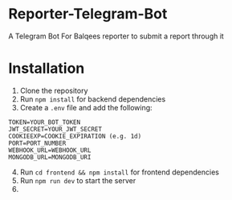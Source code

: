 # Reporter-Telegram-Bot

A Telegram Bot For Balqees reporter to submit a report through it

# Installation

1. Clone the repository
2. Run `npm install` for backend dependencies
3. Create a `.env` file and add the following:

```
TOKEN=YOUR_BOT_TOKEN
JWT_SECRET=YOUR_JWT_SECRET
COOKIEEXP=COOKIE_EXPIRATION (e.g. 1d)
PORT=PORT_NUMBER
WEBHOOK_URL=WEBHOOK_URL
MONGODB_URL=MONGODB_URI
```

4. Run `cd frontend && npm install` for frontend dependencies
5. Run `npm run dev` to start the server
6.

